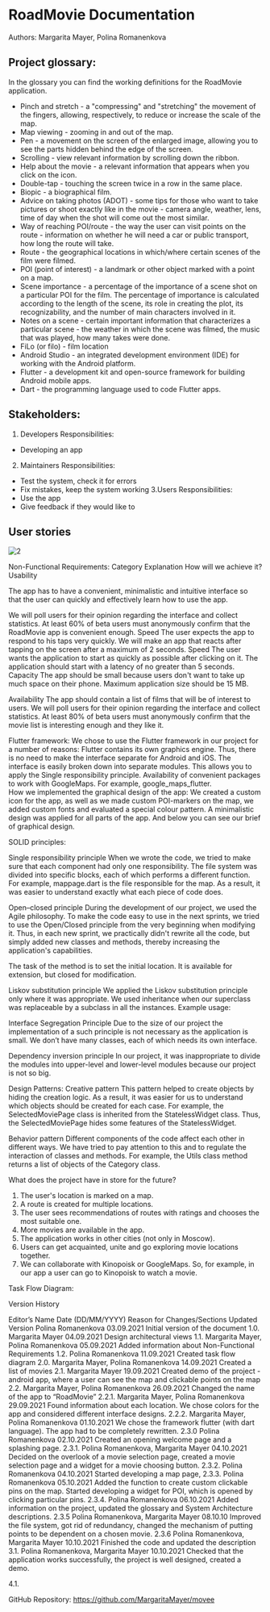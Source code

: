 # RoadMovie Documentation
Authors: Margarita Mayer, Polina Romanenkova

## Project glossary:
In the glossary you can find the working definitions for the RoadMovie application.
-   Pinch and stretch - a "compressing" and "stretching" the movement of the fingers, allowing, respectively, to reduce or increase the scale of the map.
-   Map viewing - zooming in and out of the map.
-   Pen - a movement on the screen of the enlarged image, allowing you to see the parts hidden behind the edge of the screen.
-   Scrolling - view relevant information by scrolling down the ribbon.
-   Help about the movie - a relevant information that appears when you click on the icon.
-   Double-tap - touching the screen twice in a row in the same place.
-   Biopic - a biographical film.
-   Advice on taking photos (ADOT) - some tips for those who want to take pictures or shoot exactly like in the movie - camera angle, weather, lens, time of day when the shot will come out the most similar.
-   Way of reaching POI/route - the way the user can visit points on the route - information on whether he will need a car or public transport, how long the route will take.
-   Route - the geographical locations in which/where certain scenes of the film were filmed.
-   POI (point of interest) -  a landmark or other object marked with a point on a map.
-   Scene importance -  a percentage of the importance of a scene shot on a particular POI for the film. The percentage of importance is calculated according to the length of the scene, its role in creating the plot, its recognizability, and the number of main characters involved in it. 
-   Notes on a scene - certain important information that characterizes a particular scene - the weather in which the scene was filmed, the music that was played, how many takes were done. 
-   FiLo (or filo) - film location
-   Android Studio - an integrated development environment (IDE) for working with the Android platform.
-   Flutter - a development kit and open-source framework for building Android mobile apps.
-   Dart - the programming language used to code Flutter apps.

## Stakeholders:
1. Developers
Responsibilities:
-   Developing an app
2. Maintainers
Responsibilities:
-   Test the system, check it for errors
-   Fix mistakes, keep the system working
3.Users
Responsibilities:
-   Use the app
-   Give feedback if they would like to

## User stories
![2](https://user-images.githubusercontent.com/69847456/136710937-553024d3-ee4d-467e-8844-7ddba623fb3a.png)




Non-Functional Requirements:
Category
Explanation
How will we achieve it?
Usability


The app has to have a convenient, minimalistic and intuitive interface so that the user can quickly and effectively learn how to use the app.



We will poll users for their opinion regarding the interface and collect statistics. At least 60% of beta users must anonymously confirm that the RoadMovie app is convenient enough. 
Speed
The user expects the app to respond to his taps very quickly.
We will make an app that reacts after tapping on the screen after a maximum of 2 seconds. 
Speed
The user wants the application to start as quickly as possible after clicking on it.
The application should start with a latency of no greater than 5 seconds.
Capacity
The app should be small because users don't want to take up much space on their phone.
Maximum application size should be 15 MB.
 
Availability
The app should contain a list of films that will be of interest to users.
We will poll users for their opinion regarding the interface and collect statistics. At least 80% of beta users must anonymously confirm that the movie list is interesting enough and they like it.


Flutter framework: 
We chose to use the Flutter framework in our project for a number of reasons:
Flutter contains its own graphics engine. Thus, there is no need to make the interface separate for Android and iOS.
The interface is easily broken down into separate modules. This allows you to apply the Single responsibility principle.
Availability of convenient packages to work with GoogleMaps. For example, google_maps_flutter.  
How we implemented the graphical design of the app:
We created a custom icon for the app, as well as we made custom POI-markers on the map, we added custom fonts and evaluated a special colour pattern. A minimalistic design was applied for all parts of the app. And below you can see our brief of graphical design. 

SOLID principles:

Single responsibility principle
When we wrote the code, we tried to make sure that each component had only one responsibility. The file system was divided into specific blocks, each of which performs a different function. For example, mappage.dart is the file responsible for the map. As a result, it was easier to understand exactly what each piece of code does. 

Open–closed principle
During the development of our project, we used the Agile philosophy. To make the code easy to use in the next sprints, we tried to use the Open/Closed principle from the very beginning when modifying it. Thus, in each new sprint, we practically didn't rewrite all the code, but simply added new classes and methods, thereby increasing the application's capabilities.

The task of the method is to set the initial location. It is available for extension, but closed for modification.

Liskov substitution principle
We applied the Liskov substitution principle only where it was appropriate. We used inheritance when our superclass was replaceable by a subclass in all the instances. Example usage:


Interface Segregation Principle
Due to the size of our project the implementation of a such principle is not necessary as the application is small.  We don’t have many classes, each of which needs its own interface. 

Dependency inversion principle
In our project, it was inappropriate to divide the modules into upper-level and lower-level modules because our project is not so big.

Design Patterns:
Creative pattern
This pattern helped to create objects by hiding the creation logic. As a result, it was easier for us to understand which objects should be created for each case. For example, the SelectedMoviePage class is inherited from the StatelessWidget class. Thus, the SelectedMoviePage hides some features of the StatelessWidget.

Behavior pattern
Different components of the code affect each other in different ways. We have tried to pay attention to this and to regulate the interaction of classes and methods. For example, the Utils class method returns a list of objects of the Category class.


What does the project have in store for the future?
1. The user's location is marked on a map.
2. A route is created for multiple locations.
3. The user sees recommendations of routes with ratings and chooses the most suitable one.
4. More movies are available in the app.
5. The application works in other cities (not only in Moscow).
6. Users can get acquainted, unite and go exploring movie locations together.
7. We can collaborate with Kinopoisk or GoogleMaps. So, for example, in our app a user can go to Kinopoisk to watch a movie. 

Task Flow Diagram:




Version History


Editor’s Name
Date
(DD/MM/YYYY)
Reason for Changes/Sections Updated
Version
Polina Romanenkova
03.09.2021
Initial version of the document
1.0.
Margarita Mayer
04.09.2021
Design architectural views
1.1.
Margarita Mayer, Polina Romanenkova
05.09.2021
Added information about Non-Functional Requirements
1.2.
Polina Romanenkova
11.09.2021
Created task flow diagram 
2.0.
Margarita Mayer, Polina Romanenkova
14.09.2021
Сreated a list of movies
2.1.
Margarita Mayer
19.09.2021
Created demo of the project - android app, where a user can see the map and clickable points on the map
2.2.
Margarita Mayer, Polina Romanenkova
26.09.2021
Changed the name of the app to “RoadMovie”
2.2.1.
Margarita Mayer, Polina Romanenkova
29.09.2021
Found information about each location.  We chose colors for the app and considered different interface designs.
2.2.2.
Margarita Mayer, Polina Romanenkova
01.10.2021
We chose the framework flutter (with dart language). The app had to be completely rewritten.
2.3.0
Polina Romanenkova
02.10.2021
Created an opening welcome page and a splashing page. 
2.3.1.
Polina Romanenkova, Margarita Mayer
04.10.2021
Decided on the overlook of a movie selection page, created a movie selection page and a widget for a movie choosing button. 
2.3.2.
Polina Romanenkova
04.10.2021
Started developing a map page, 
2.3.3.
Polina Romanenkova
05.10.2021
Added the function to create custom clickable pins on the map. Started developing a widget for POI, which is opened by clicking particular pins. 
2.3.4.
Polina Romanenkova
06.10.2021
Added information on the project, updated the glossary and System Architecture descriptions. 
2.3.5
Polina Romanenkova, Margarita Mayer
08.10.10
Improved the file system, got rid of redundancy, changed the mechanism of putting points to be dependent on a chosen movie.
2.3.6
Polina Romanenkova, Margarita Mayer
10.10.2021
Finished the code and updated the description
3.1.
Polina Romanenkova, Margarita Mayer
10.10.2021
Checked that the application works successfully, the project is well designed, created a demo.



4.1.


GitHub Repository: https://github.com/MargaritaMayer/movee


